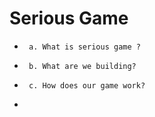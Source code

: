 # Serious Game 


-      a. What is serious game ? 
-      b. What are we building? 
-      c. How does our game work? 
- 